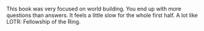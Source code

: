 This book was very focused on world building. You end up with more questions than answers. It feels a little slow for the whole first half. A lot like LOTR: Fellowship of the Ring.

